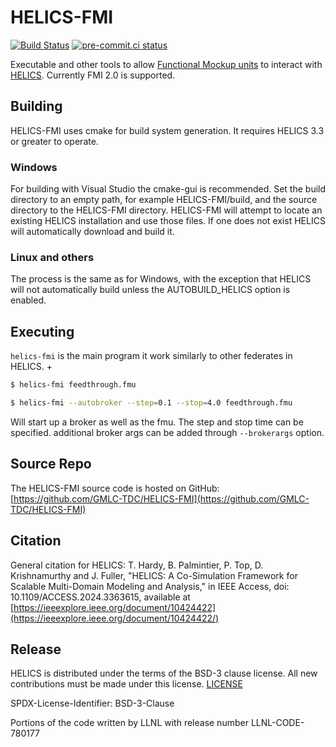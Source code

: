 # HELICS-FMI

[![Build Status](https://dev.azure.com/HELICS-test/HELICS_FMI/_apis/build/status/GMLC-TDC.HELICS-FMI?branchName=main)](https://dev.azure.com/HELICS-test/HELICS_FMI/_build/latest?definitionId=8&branchName=main)
[![pre-commit.ci status](https://results.pre-commit.ci/badge/github/GMLC-TDC/HELICS-FMI/main.svg)](https://results.pre-commit.ci/latest/github/GMLC-TDC/HELICS-FMI/main)

Executable and other tools to allow [Functional Mockup units](https://fmi-standard.org/) to interact with [HELICS](https://github.com/GMLC-TDC/HELICS). Currently FMI 2.0 is supported.

## Building

HELICS-FMI uses cmake for build system generation. It requires HELICS 3.3 or greater to operate.

### Windows

For building with Visual Studio the cmake-gui is recommended.
Set the build directory to an empty path, for example HELICS-FMI/build, and the source directory to the HELICS-FMI directory.
HELICS-FMI will attempt to locate an existing HELICS installation and use those files. If one does not exist HELICS will automatically download and build it.

### Linux and others

The process is the same as for Windows, with the exception that HELICS will not automatically build unless the AUTOBUILD_HELICS option is enabled.

## Executing

`helics-fmi` is the main program it work similarly to other federates in HELICS. +

```sh
$ helics-fmi feedthrough.fmu
```

```sh
$ helics-fmi --autobroker --step=0.1 --stop=4.0 feedthrough.fmu
```

Will start up a broker as well as the fmu. The step and stop time can be specified.
additional broker args can be added through `--brokerargs` option.

## Source Repo

The HELICS-FMI source code is hosted on GitHub: [https://github.com/GMLC-TDC/HELICS-FMI](https://github.com/GMLC-TDC/HELICS-FMI)

## Citation
General citation for HELICS:
T. Hardy, B. Palmintier, P. Top, D. Krishnamurthy and J. Fuller, "HELICS: A Co-Simulation Framework for Scalable Multi-Domain Modeling and Analysis," in IEEE Access, doi: 10.1109/ACCESS.2024.3363615, available at [https://ieeexplore.ieee.org/document/10424422](https://ieeexplore.ieee.org/document/10424422/)

## Release

HELICS is distributed under the terms of the BSD-3 clause license. All new
contributions must be made under this license. [LICENSE](LICENSE)

SPDX-License-Identifier: BSD-3-Clause

Portions of the code written by LLNL with release number
LLNL-CODE-780177
